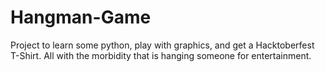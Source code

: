 # Hangman-Game
Project to learn some python, play with graphics, and get a Hacktoberfest T-Shirt. All with the morbidity that is hanging someone for entertainment. 
